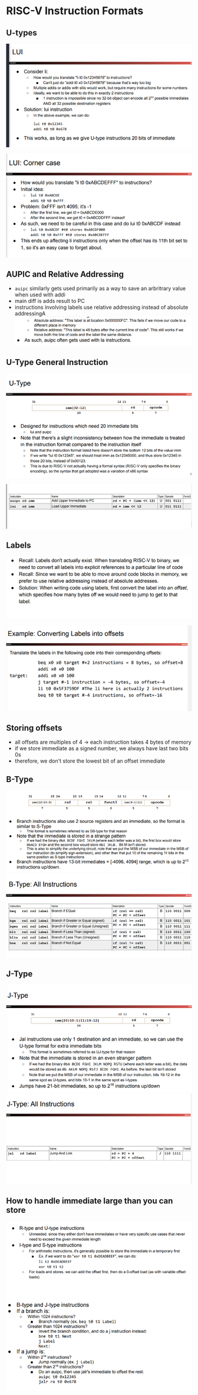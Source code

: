 # RISC-V Instruction Formats

## U-types

![lui](img/lui.png) 

![lui_cornercase](img/lui_cornercase.png)

## AUPIC and Relative Addressing

- `auipc` similarly gets used primarily as a way to save an arbritrary value when used with addi
- main diff is adds result to PC
- instructions involving labels use relative addressing instead of absolute addressingA
![relative_addressing](img/relative_addressing.png)

## U-Type General Instruction

![u_type_general_instruction](img/u_type_general_instruction.png)

![u_all](img/u_all.png)

## Labels

![labels](img/labels.png)

![labels_offsets](img/labels_offsets.png)

## Storing offsets

- all offsets are multiples of 4 -> each instruction takes 4 bytes of memory
- if we store immediate as a signed number, we always have last two bits 0s
- therefore, we don't store the lowest bit of an offset immediate

## B-Type

![b_type](img/b_type.png)
![b_all](img/b_all.png)

## J-Type

![j_type](img/j_type.png)
![j_all](img/j_all.png)

## How to handle immediate large than you can store
![imm_more_store](img/imm_more_store.png)
![b_j_more_store](img/b_j_more_store.png)
